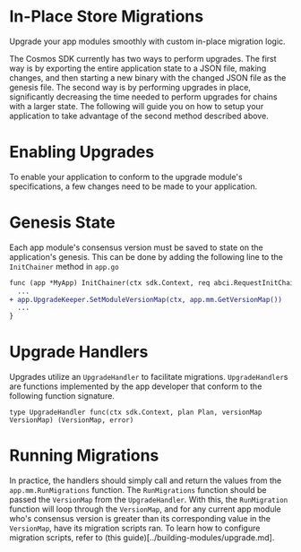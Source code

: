 <!--
order: 15
-->

# In-Place Store Migrations

Upgrade your app modules smoothly with custom in-place migration logic.

The Cosmos SDK currently has two ways to perform upgrades. The first way is by exporting the entire application state to a JSON file, making changes, and then starting a new binary with the changed JSON file as the genesis file. The second way is by performing upgrades in place, significantly decreasing the time needed to perform upgrades for chains with a larger state. The following will guide you on how to setup your application to take advantage of the second method described above.

# Enabling Upgrades

To enable your application to conform to the upgrade module's specifications, a few changes need to be made to your application.

# Genesis State

Each app module's consensus version must be saved to state on the application's genesis. This can be done by adding the following line to the `InitChainer` method in `app.go`

```diff
func (app *MyApp) InitChainer(ctx sdk.Context, req abci.RequestInitChain) abci.ResponseInitChain {
  ...
+ app.UpgradeKeeper.SetModuleVersionMap(ctx, app.mm.GetVersionMap())
  ...
}
```

# Upgrade Handlers

Upgrades utilize an `UpgradeHandler` to facilitate migrations. `UpgradeHandler`s are functions implemented by the app developer that conform to the following function signature.

```golang
type UpgradeHandler func(ctx sdk.Context, plan Plan, versionMap VersionMap) (VersionMap, error)
```

# Running Migrations

In practice, the handlers should simply call and return the values from the `app.mm.RunMigrations` function. The `RunMigrations` function should be passed the `VersionMap` from the `UpgradeHandler`. With this, the `RunMigration` function will loop through the `VersionMap`, and for any current app module who's consensus version is greater than its corresponding value in the `VersionMap`, have its migration scripts ran. To learn how to configure migration scripts, refer to (this guide)[../building-modules/upgrade.md].
